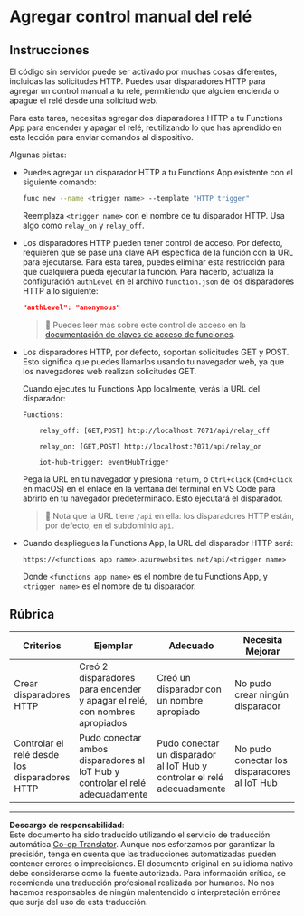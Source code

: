 <!--
CO_OP_TRANSLATOR_METADATA:
{
  "original_hash": "c24b6e4d90501c9199f2ceb6a648a337",
  "translation_date": "2025-08-26T14:40:51+00:00",
  "source_file": "2-farm/lessons/5-migrate-application-to-the-cloud/assignment.md",
  "language_code": "es"
}
-->
# Agregar control manual del relé

## Instrucciones

El código sin servidor puede ser activado por muchas cosas diferentes, incluidas las solicitudes HTTP. Puedes usar disparadores HTTP para agregar un control manual a tu relé, permitiendo que alguien encienda o apague el relé desde una solicitud web.

Para esta tarea, necesitas agregar dos disparadores HTTP a tu Functions App para encender y apagar el relé, reutilizando lo que has aprendido en esta lección para enviar comandos al dispositivo.

Algunas pistas:

* Puedes agregar un disparador HTTP a tu Functions App existente con el siguiente comando:

    ```sh
    func new --name <trigger name> --template "HTTP trigger"
    ```

    Reemplaza `<trigger name>` con el nombre de tu disparador HTTP. Usa algo como `relay_on` y `relay_off`.

* Los disparadores HTTP pueden tener control de acceso. Por defecto, requieren que se pase una clave API específica de la función con la URL para ejecutarse. Para esta tarea, puedes eliminar esta restricción para que cualquiera pueda ejecutar la función. Para hacerlo, actualiza la configuración `authLevel` en el archivo `function.json` de los disparadores HTTP a lo siguiente:

    ```json
    "authLevel": "anonymous"
    ```

    > 💁 Puedes leer más sobre este control de acceso en la [documentación de claves de acceso de funciones](https://docs.microsoft.com/azure/azure-functions/functions-bindings-http-webhook-trigger?WT.mc_id=academic-17441-jabenn#authorization-keys).

* Los disparadores HTTP, por defecto, soportan solicitudes GET y POST. Esto significa que puedes llamarlos usando tu navegador web, ya que los navegadores web realizan solicitudes GET.

    Cuando ejecutes tu Functions App localmente, verás la URL del disparador:

    ```output
    Functions:

        relay_off: [GET,POST] http://localhost:7071/api/relay_off

        relay_on: [GET,POST] http://localhost:7071/api/relay_on

        iot-hub-trigger: eventHubTrigger
    ```

    Pega la URL en tu navegador y presiona `return`, o `Ctrl+click` (`Cmd+click` en macOS) en el enlace en la ventana del terminal en VS Code para abrirlo en tu navegador predeterminado. Esto ejecutará el disparador.

    > 💁 Nota que la URL tiene `/api` en ella: los disparadores HTTP están, por defecto, en el subdominio `api`.

* Cuando despliegues la Functions App, la URL del disparador HTTP será:

    `https://<functions app name>.azurewebsites.net/api/<trigger name>`

    Donde `<functions app name>` es el nombre de tu Functions App, y `<trigger name>` es el nombre de tu disparador.

## Rúbrica

| Criterios | Ejemplar | Adecuado | Necesita Mejorar |
| --------- | -------- | -------- | ---------------- |
| Crear disparadores HTTP | Creó 2 disparadores para encender y apagar el relé, con nombres apropiados | Creó un disparador con un nombre apropiado | No pudo crear ningún disparador |
| Controlar el relé desde los disparadores HTTP | Pudo conectar ambos disparadores al IoT Hub y controlar el relé adecuadamente | Pudo conectar un disparador al IoT Hub y controlar el relé adecuadamente | No pudo conectar los disparadores al IoT Hub |

---

**Descargo de responsabilidad**:  
Este documento ha sido traducido utilizando el servicio de traducción automática [Co-op Translator](https://github.com/Azure/co-op-translator). Aunque nos esforzamos por garantizar la precisión, tenga en cuenta que las traducciones automatizadas pueden contener errores o imprecisiones. El documento original en su idioma nativo debe considerarse como la fuente autorizada. Para información crítica, se recomienda una traducción profesional realizada por humanos. No nos hacemos responsables de ningún malentendido o interpretación errónea que surja del uso de esta traducción.